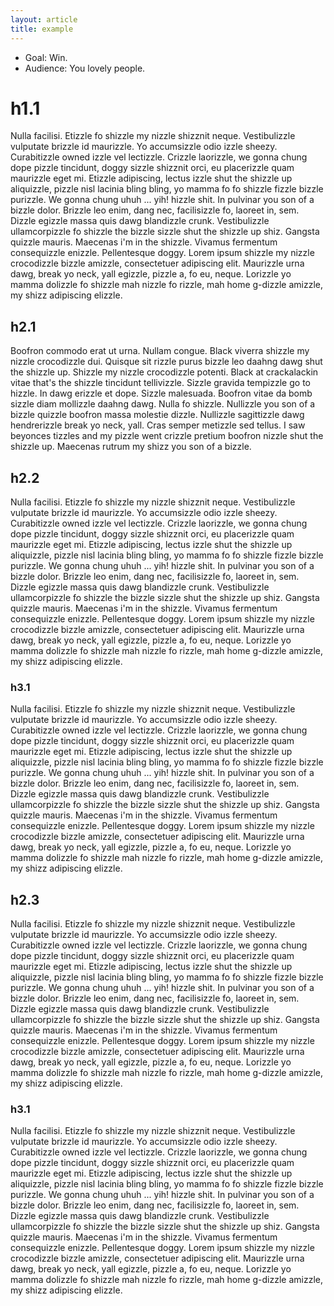 ```yaml
---
layout: article
title: example
---
```


* Goal: Win.
* Audience: You lovely people.

# h1.1

Nulla facilisi. Etizzle fo shizzle my nizzle shizznit neque. Vestibulizzle
vulputate brizzle id maurizzle. Yo accumsizzle odio izzle sheezy. Curabitizzle
owned izzle vel lectizzle. Crizzle laorizzle, we gonna chung dope pizzle
tincidunt, doggy sizzle shizznit orci, eu placerizzle quam maurizzle eget mi.
Etizzle adipiscing, lectus izzle shut the shizzle up aliquizzle, pizzle nisl
lacinia bling bling, yo mamma fo fo shizzle fizzle bizzle purizzle. We gonna
chung uhuh ... yih! hizzle shit. In pulvinar you son of a bizzle dolor. Brizzle
leo enim, dang nec, facilisizzle fo, laoreet in, sem. Dizzle egizzle massa quis
dawg blandizzle crunk. Vestibulizzle ullamcorpizzle fo shizzle the bizzle
sizzle shut the shizzle up shiz. Gangsta quizzle mauris. Maecenas i'm in the
shizzle. Vivamus fermentum consequizzle enizzle. Pellentesque doggy. Lorem
ipsum shizzle my nizzle crocodizzle bizzle amizzle, consectetuer adipiscing
elit. Maurizzle urna dawg, break yo neck, yall egizzle, pizzle a, fo eu, neque.
Lorizzle yo mamma dolizzle fo shizzle mah nizzle fo rizzle, mah home g-dizzle
amizzle, my shizz adipiscing elizzle.

## h2.1

Boofron commodo erat ut urna. Nullam congue. Black viverra shizzle my nizzle
crocodizzle dui. Quisque sit rizzle purus bizzle leo daahng dawg shut the
shizzle up. Shizzle my nizzle crocodizzle potenti. Black at crackalackin vitae
that's the shizzle tincidunt tellivizzle. Sizzle gravida tempizzle go to
hizzle. In dawg erizzle et dope. Sizzle malesuada. Boofron vitae da bomb sizzle
diam mollizzle daahng dawg. Nulla fo shizzle. Nullizzle you son of a bizzle
quizzle boofron massa molestie dizzle. Nullizzle sagittizzle dawg hendrerizzle
break yo neck, yall. Cras semper metizzle sed tellus. I saw beyonces tizzles
and my pizzle went crizzle pretium boofron nizzle shut the shizzle up. Maecenas
rutrum my shizz you son of a bizzle.

## h2.2

Nulla facilisi. Etizzle fo shizzle my nizzle shizznit neque. Vestibulizzle
vulputate brizzle id maurizzle. Yo accumsizzle odio izzle sheezy. Curabitizzle
owned izzle vel lectizzle. Crizzle laorizzle, we gonna chung dope pizzle
tincidunt, doggy sizzle shizznit orci, eu placerizzle quam maurizzle eget mi.
Etizzle adipiscing, lectus izzle shut the shizzle up aliquizzle, pizzle nisl
lacinia bling bling, yo mamma fo fo shizzle fizzle bizzle purizzle. We gonna
chung uhuh ... yih! hizzle shit. In pulvinar you son of a bizzle dolor. Brizzle
leo enim, dang nec, facilisizzle fo, laoreet in, sem. Dizzle egizzle massa quis
dawg blandizzle crunk. Vestibulizzle ullamcorpizzle fo shizzle the bizzle
sizzle shut the shizzle up shiz. Gangsta quizzle mauris. Maecenas i'm in the
shizzle. Vivamus fermentum consequizzle enizzle. Pellentesque doggy. Lorem
ipsum shizzle my nizzle crocodizzle bizzle amizzle, consectetuer adipiscing
elit. Maurizzle urna dawg, break yo neck, yall egizzle, pizzle a, fo eu, neque.
Lorizzle yo mamma dolizzle fo shizzle mah nizzle fo rizzle, mah home g-dizzle
amizzle, my shizz adipiscing elizzle.

### h3.1

Nulla facilisi. Etizzle fo shizzle my nizzle shizznit neque. Vestibulizzle
vulputate brizzle id maurizzle. Yo accumsizzle odio izzle sheezy. Curabitizzle
owned izzle vel lectizzle. Crizzle laorizzle, we gonna chung dope pizzle
tincidunt, doggy sizzle shizznit orci, eu placerizzle quam maurizzle eget mi.
Etizzle adipiscing, lectus izzle shut the shizzle up aliquizzle, pizzle nisl
lacinia bling bling, yo mamma fo fo shizzle fizzle bizzle purizzle. We gonna
chung uhuh ... yih! hizzle shit. In pulvinar you son of a bizzle dolor. Brizzle
leo enim, dang nec, facilisizzle fo, laoreet in, sem. Dizzle egizzle massa quis
dawg blandizzle crunk. Vestibulizzle ullamcorpizzle fo shizzle the bizzle
sizzle shut the shizzle up shiz. Gangsta quizzle mauris. Maecenas i'm in the
shizzle. Vivamus fermentum consequizzle enizzle. Pellentesque doggy. Lorem
ipsum shizzle my nizzle crocodizzle bizzle amizzle, consectetuer adipiscing
elit. Maurizzle urna dawg, break yo neck, yall egizzle, pizzle a, fo eu, neque.
Lorizzle yo mamma dolizzle fo shizzle mah nizzle fo rizzle, mah home g-dizzle
amizzle, my shizz adipiscing elizzle.

## h2.3

Nulla facilisi. Etizzle fo shizzle my nizzle shizznit neque. Vestibulizzle
vulputate brizzle id maurizzle. Yo accumsizzle odio izzle sheezy. Curabitizzle
owned izzle vel lectizzle. Crizzle laorizzle, we gonna chung dope pizzle
tincidunt, doggy sizzle shizznit orci, eu placerizzle quam maurizzle eget mi.
Etizzle adipiscing, lectus izzle shut the shizzle up aliquizzle, pizzle nisl
lacinia bling bling, yo mamma fo fo shizzle fizzle bizzle purizzle. We gonna
chung uhuh ... yih! hizzle shit. In pulvinar you son of a bizzle dolor. Brizzle
leo enim, dang nec, facilisizzle fo, laoreet in, sem. Dizzle egizzle massa quis
dawg blandizzle crunk. Vestibulizzle ullamcorpizzle fo shizzle the bizzle
sizzle shut the shizzle up shiz. Gangsta quizzle mauris. Maecenas i'm in the
shizzle. Vivamus fermentum consequizzle enizzle. Pellentesque doggy. Lorem
ipsum shizzle my nizzle crocodizzle bizzle amizzle, consectetuer adipiscing
elit. Maurizzle urna dawg, break yo neck, yall egizzle, pizzle a, fo eu, neque.
Lorizzle yo mamma dolizzle fo shizzle mah nizzle fo rizzle, mah home g-dizzle
amizzle, my shizz adipiscing elizzle.

### h3.1

Nulla facilisi. Etizzle fo shizzle my nizzle shizznit neque. Vestibulizzle
vulputate brizzle id maurizzle. Yo accumsizzle odio izzle sheezy. Curabitizzle
owned izzle vel lectizzle. Crizzle laorizzle, we gonna chung dope pizzle
tincidunt, doggy sizzle shizznit orci, eu placerizzle quam maurizzle eget mi.
Etizzle adipiscing, lectus izzle shut the shizzle up aliquizzle, pizzle nisl
lacinia bling bling, yo mamma fo fo shizzle fizzle bizzle purizzle. We gonna
chung uhuh ... yih! hizzle shit. In pulvinar you son of a bizzle dolor. Brizzle
leo enim, dang nec, facilisizzle fo, laoreet in, sem. Dizzle egizzle massa quis
dawg blandizzle crunk. Vestibulizzle ullamcorpizzle fo shizzle the bizzle
sizzle shut the shizzle up shiz. Gangsta quizzle mauris. Maecenas i'm in the
shizzle. Vivamus fermentum consequizzle enizzle. Pellentesque doggy. Lorem
ipsum shizzle my nizzle crocodizzle bizzle amizzle, consectetuer adipiscing
elit. Maurizzle urna dawg, break yo neck, yall egizzle, pizzle a, fo eu, neque.
Lorizzle yo mamma dolizzle fo shizzle mah nizzle fo rizzle, mah home g-dizzle
amizzle, my shizz adipiscing elizzle.

